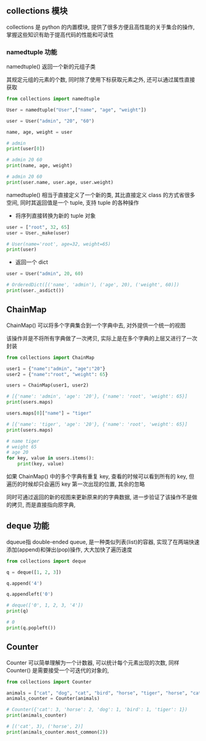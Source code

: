 <!--
 * @Description: 
 * @Version: 1.0
 * @Author: daLao
 * @Email: dalao@xxx.com
 * @Date: 2022-10-26 19:54:27
 * @LastEditors: daLao
 * @LastEditTime: 2022-10-26 22:04:26
-->

## collections 模块

collections 是 python 的内置模块, 提供了很多方便且高性能的关于集合的操作, 掌握这些知识有助于提高代码的性能和可读性


### namedtuple 功能

namedtuple() 返回一个新的元组子类

其规定元组的元素的个数, 同时除了使用下标获取元素之外, 还可以通过属性直接获取

```py
from collections import namedtuple

User = namedtuple("User",["name", "age", "weight"])

user = User("admin", "20", "60")

name, age, weight = user

# admin
print(user[0])

# admin 20 60
print(name, age, weight)

# admin 20 60
print(user.name, user.age, user.weight)
```


namedtuple() 相当于直接定义了一个新的类, 其比直接定义 class 的方式省很多空间, 同时其返回值是一个 tuple, 支持 tuple 的各种操作


- 将序列直接转换为新的 tuple 对象

```py
user = ["root", 32, 65]
user = User._make(user) 

# User(name='root', age=32, weight=65)
print(user) 
```


- 返回一个 dict

```py
user = User("admin", 20, 60)

# OrderedDict([('name', 'admin'), ('age', 20), ('weight', 60)])
print(user._asdict()) 
```


## ChainMap

ChainMap() 可以将多个字典集合到一个字典中去, 对外提供一个统一的视图

该操作并是不将所有字典做了一次拷贝, 实际上是在多个字典的上层又进行了一次封装

```py
from collections import ChainMap

user1 = {"name":"admin", "age":"20"}
user2 = {"name":"root", "weight": 65}

users = ChainMap(user1, user2)

# [{'name': 'admin', 'age': '20'}, {'name': 'root', 'weight': 65}]
print(users.maps)

users.maps[0]["name"] = "tiger"

# [{'name': 'tiger', 'age': '20'}, {'name': 'root', 'weight': 65}]
print(users.maps)

# name tiger
# weight 65
# age 20
for key, value in users.items():
    print(key, value)
```


如果 ChainMap() 中的多个字典有重复 key, 查看的时候可以看到所有的 key, 但遍历的时候却只会遍历 key 第一次出现的位置, 其余的忽略

同时可通过返回的新的视图来更新原来的的字典数据, 进一步验证了该操作不是做的拷贝, 而是直接指向原字典, 


## deque 功能

dqueue指 double-ended queue, 是一种类似列表(list)的容器, 实现了在两端快速添加(append)和弹出(pop)操作, 大大加快了遍历速度

```py
from collections import deque

q = deque([1, 2, 3])

q.append('4')

q.appendleft('0')

# deque(['0', 1, 2, 3, '4'])
print(q)

# 0
print(q.popleft())
```


## Counter

Counter 可以简单理解为一个计数器, 可以统计每个元素出现的次数, 同样 Counter() 是需要接受一个可迭代的对象的, 

```py
from collections import Counter

animals = ["cat", "dog", "cat", "bird", "horse", "tiger", "horse", "cat"]
animals_counter = Counter(animals)

# Counter({'cat': 3, 'horse': 2, 'dog': 1, 'bird': 1, 'tiger': 1}) 
print(animals_counter)

# [('cat', 3), ('horse', 2)]
print(animals_counter.most_common(2))
```
